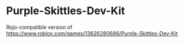 # Purple-Skittles-Dev-Kit
Rojo-compatible version of https://www.roblox.com/games/13626280686/Purple-Skittles-Dev-Kit
